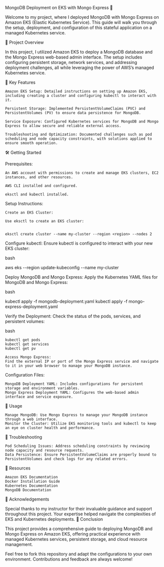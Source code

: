 MongoDB Deployment on EKS with Mongo Express 🚀

Welcome to my project, where I deployed MongoDB with Mongo Express on Amazon EKS (Elastic Kubernetes Service). This guide will walk you through the setup, deployment, and configuration of this stateful application on a managed Kubernetes service.

📂 Project Overview

In this project, I utilized Amazon EKS to deploy a MongoDB database and the Mongo Express web-based admin interface. The setup includes configuring persistent storage, network services, and addressing deployment challenges, all while leveraging the power of AWS’s managed Kubernetes service.

🔧 Key Features

    Amazon EKS Setup: Detailed instructions on setting up Amazon EKS, including creating a cluster and configuring kubectl to interact with it.
    
    Persistent Storage: Implemented PersistentVolumeClaims (PVC) and PersistentVolumes (PV) to ensure data persistence for MongoDB.
    
    Service Exposure: Configured Kubernetes services for MongoDB and Mongo Express to allow secure and reliable external access.
    
    Troubleshooting and Optimization: Documented challenges such as pod scheduling and node capacity constraints, with solutions applied to ensure smooth operation.
    

🛠 Getting Started

Prerequisites:

    An AWS account with permissions to create and manage EKS clusters, EC2 instances, and other resources.
    
    AWS CLI installed and configured.
    
    eksctl and kubectl installed.

Setup Instructions:

    Create an EKS Cluster:
    
    Use eksctl to create an EKS cluster:

   ```

eksctl create cluster --name my-cluster --region <region> --nodes 2

```
Configure kubectl:
Ensure kubectl is configured to interact with your new EKS cluster:

bash

aws eks --region <region> update-kubeconfig --name my-cluster

Deploy MongoDB and Mongo Express:
Apply the Kubernetes YAML files for MongoDB and Mongo Express:

bash

kubectl apply -f mongodb-deployment.yaml
kubectl apply -f mongo-express-deployment.yaml

Verify the Deployment:
Check the status of the pods, services, and persistent volumes:

bash

    kubectl get pods
    kubectl get services
    kubectl get pv

    Access Mongo Express:
    Find the external IP or port of the Mongo Express service and navigate to it in your web browser to manage your MongoDB instance.

Configuration Files:

    MongoDB Deployment YAML: Includes configurations for persistent storage and environment variables.
    Mongo Express Deployment YAML: Configures the web-based admin interface and service exposure.

🚀 Usage

    Manage MongoDB: Use Mongo Express to manage your MongoDB instance through a web interface.
    Monitor the Cluster: Utilize EKS monitoring tools and kubectl to keep an eye on cluster health and performance.

📜 Troubleshooting

    Pod Scheduling Issues: Address scheduling constraints by reviewing node capacity and resource requests.
    Data Persistence: Ensure PersistentVolumeClaims are properly bound to PersistentVolumes and check logs for any related errors.

🔗 Resources

    Amazon EKS Documentation
    Docker Installation Guide
    Kubernetes Documentation
    MongoDB Documentation

💬 Acknowledgements

Special thanks to my instructor for their invaluable guidance and support throughout this project. Your expertise helped navigate the complexities of EKS and Kubernetes deployments.
🎯 Conclusion

This project provides a comprehensive guide to deploying MongoDB and Mongo Express on Amazon EKS, offering practical experience with managed Kubernetes services, persistent storage, and cloud resource management.

Feel free to fork this repository and adapt the configurations to your own environment. Contributions and feedback are always welcome!
